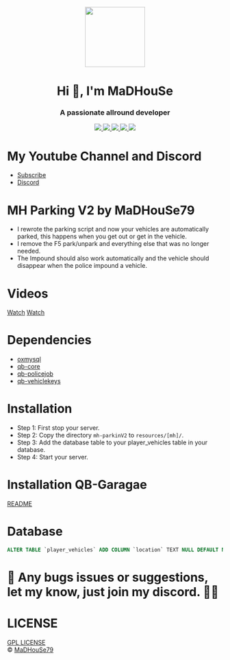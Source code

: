 <p align="center">
    <img width="140" src="https://icons.iconarchive.com/icons/iconarchive/red-orb-alphabet/128/Letter-M-icon.png" />  
    <h1 align="center">Hi 👋, I'm MaDHouSe</h1>
    <h3 align="center">A passionate allround developer </h3>    
</p>

<p align="center">
  <a href="https://github.com/MaDHouSe79/mh-parkingV2/issues">
    <img src="https://img.shields.io/github/issues/MaDHouSe79/mh-parkingV2"/> 
  </a>
  <a href="https://github.com/MaDHouSe79/mh-parkingV2/watchers">
    <img src="https://img.shields.io/github/watchers/MaDHouSe79/mh-parkingV2"/> 
  </a> 
  <a href="https://github.com/MaDHouSe79/mh-parkingV2/network/members">
    <img src="https://img.shields.io/github/forks/MaDHouSe79/mh-parkingV2"/> 
  </a>  
  <a href="https://github.com/MaDHouSe79/mh-parkingV2/stargazers">
    <img src="https://img.shields.io/github/stars/MaDHouSe79/mh-parkingV2?color=white"/> 
  </a>
  <a href="https://github.com/MaDHouSe79/mh-parkingV2/blob/main/LICENSE">
    <img src="https://img.shields.io/github/license/MaDHouSe79/mh-parkingV2?color=black"/> 
  </a>      
</p>

# My Youtube Channel and Discord
- [Subscribe](https://www.youtube.com/c/@MaDHouSe79) 
- [Discord](https://discord.gg/vJ9EukCmJQ)

# MH Parking V2 by MaDHouSe79
- I rewrote the parking script and now your vehicles are automatically parked, this happens when you get out or get in the vehicle.
- I remove the F5 park/unpark and everything else that was no longer needed.
- The Impound should also work automatically and the vehicle should disappear when the police impound a vehicle.

# Videos
[Watch](https://youtu.be/cLCthqPRLQQ)
[Watch](https://youtu.be/QRJZ2r7FD4w)

# Dependencies
- [oxmysql](https://github.com/overextended/oxmysql/releases/tag/v1.9.3)
- [qb-core](https://github.com/qbcore-framework/qb-core)
- [qb-policejob](https://github.com/qbcore-framework/qb-policejob)
- [qb-vehiclekeys](https://github.com/qbcore-framework/qb-vehiclekeys)

# Installation
- Step 1: First stop your server.
- Step 2: Copy the directory `mh-parkinV2` to `resources/[mh]/`.
- Step 3: Add the database table to your player_vehicles table in your database.
- Step 4: Start your server.  

# Installation QB-Garagae
[README](https://github.com/MaDHouSe79/mh-parkingV2/tree/main/readme)

# Database
```sql
ALTER TABLE `player_vehicles` ADD COLUMN `location` TEXT NULL DEFAULT NULL
```

# 🐞 Any bugs issues or suggestions, let my know, just join my discord. 👊😎

# LICENSE
[GPL LICENSE](./LICENSE)<br />
&copy; [MaDHouSe79](https://www.youtube.com/@MaDHouSe79)
